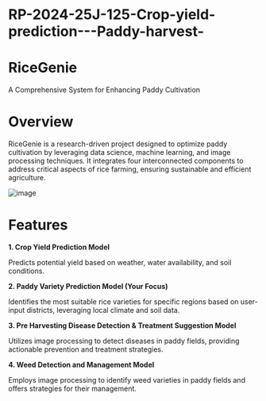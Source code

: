 # RP-2024-25J-125-Crop-yield-prediction---Paddy-harvest-
# RiceGenie
A Comprehensive System for Enhancing Paddy Cultivation

# Overview
RiceGenie is a research-driven project designed to optimize paddy cultivation by leveraging data science, machine learning, and image processing techniques. It integrates four interconnected components to address critical aspects of rice farming, ensuring sustainable and efficient agriculture.

![image](https://github.com/user-attachments/assets/9628dd67-94ff-4883-9445-abe7f04eca6a)


# Features

**1. Crop Yield Prediction Model**

Predicts potential yield based on weather, water availability, and soil conditions.
 
**2. Paddy Variety Prediction Model (Your Focus)**

Identifies the most suitable rice varieties for specific regions based on user-input districts, leveraging local climate and soil data.

**3. Pre Harvesting Disease Detection & Treatment Suggestion Model**

Utilizes image processing to detect diseases in paddy fields, providing actionable prevention and treatment strategies.

**4. Weed Detection and Management Model**

Employs image processing to identify weed varieties in paddy fields and offers strategies for their management.

